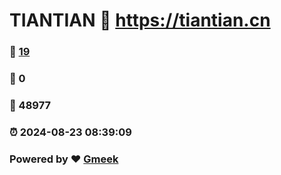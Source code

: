 # TIANTIAN :link: https://tiantian.cn 
### :page_facing_up: [19](https://tiantian.cn/tag.html) 
### :speech_balloon: 0 
### :hibiscus: 48977 
### :alarm_clock: 2024-08-23 08:39:09 
### Powered by :heart: [Gmeek](https://github.com/Meekdai/Gmeek)
